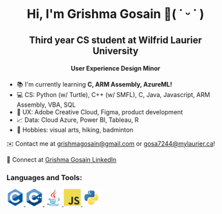 <h1 align="center">Hi, I'm Grishma Gosain 👋( ˙ ᵕ ˙ )</h1>
<h2 align="center">Third year CS student at Wilfrid Laurier University</h2>
<h4 align="center">User Experience Design Minor</h4>

- 📚 I'm currently learning **C, ARM Assembly, AzureML!**
- 💻 CS: Python (w/ Turtle), C++ (w/ SMFL), C, Java, Javascript, ARM Assembly, VBA, SQL
- 📝 UX: Adobe Creative Cloud, Figma, product development
- 📈 Data: Cloud Azure, Power BI, Tableau, R
- 🌿 Hobbies: visual arts, hiking, badminton

✉️ Contact me at grishmagosain@gmail.com or gosa7244@mylaurier.ca!  

🔗 Connect at [Grishma Gosain LinkedIn](https://www.linkedin.com/in/grishma-gosain-b36603283/)  


<p align="left">
</p>
<h3 align="left">Languages and Tools:</h3>
<p align="left"> <a href="https://www.cprogramming.com/" target="_blank" rel="noreferrer"> <img src="https://raw.githubusercontent.com/devicons/devicon/master/icons/c/c-original.svg" alt="c" width="40" height="40"/> </a> <a href="https://www.w3schools.com/cpp/" target="_blank" rel="noreferrer"> <img src="https://raw.githubusercontent.com/devicons/devicon/master/icons/cplusplus/cplusplus-original.svg" alt="cplusplus" width="40" height="40"/> </a> <a href="https://www.java.com" target="_blank" rel="noreferrer"> <img src="https://raw.githubusercontent.com/devicons/devicon/master/icons/java/java-original.svg" alt="java" width="40" height="40"/> </a> <a href="https://developer.mozilla.org/en-US/docs/Web/JavaScript" target="_blank" rel="noreferrer"> <img src="https://raw.githubusercontent.com/devicons/devicon/master/icons/javascript/javascript-original.svg" alt="javascript" width="40" height="40"/>
</a> <a href="https://www.python.org" target="_blank" rel="noreferrer"> <img src="https://raw.githubusercontent.com/devicons/devicon/master/icons/python/python-original.svg" alt="python" width="40" height="40"/> </a> </p>
